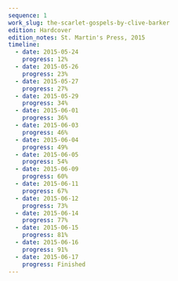 ```yaml
---
sequence: 1
work_slug: the-scarlet-gospels-by-clive-barker
edition: Hardcover
edition_notes: St. Martin's Press, 2015
timeline:
  - date: 2015-05-24
    progress: 12%
  - date: 2015-05-26
    progress: 23%
  - date: 2015-05-27
    progress: 27%
  - date: 2015-05-29
    progress: 34%
  - date: 2015-06-01
    progress: 36%
  - date: 2015-06-03
    progress: 46%
  - date: 2015-06-04
    progress: 49%
  - date: 2015-06-05
    progress: 54%
  - date: 2015-06-09
    progress: 60%
  - date: 2015-06-11
    progress: 67%
  - date: 2015-06-12
    progress: 73%
  - date: 2015-06-14
    progress: 77%
  - date: 2015-06-15
    progress: 81%
  - date: 2015-06-16
    progress: 91%
  - date: 2015-06-17
    progress: Finished
---
```

